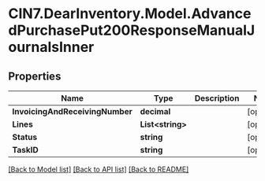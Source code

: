 # CIN7.DearInventory.Model.AdvancedPurchasePut200ResponseManualJournalsInner

## Properties

| Name                            | Type                   | Description | Notes      |
| ------------------------------- | ---------------------- | ----------- | ---------- |
| **InvoicingAndReceivingNumber** | **decimal**            |             | [optional] |
| **Lines**                       | **List&lt;string&gt;** |             | [optional] |
| **Status**                      | **string**             |             | [optional] |
| **TaskID**                      | **string**             |             | [optional] |

[[Back to Model list]](../README.md#documentation-for-models) [[Back to API list]](../README.md#documentation-for-api-endpoints) [[Back to README]](../README.md)
